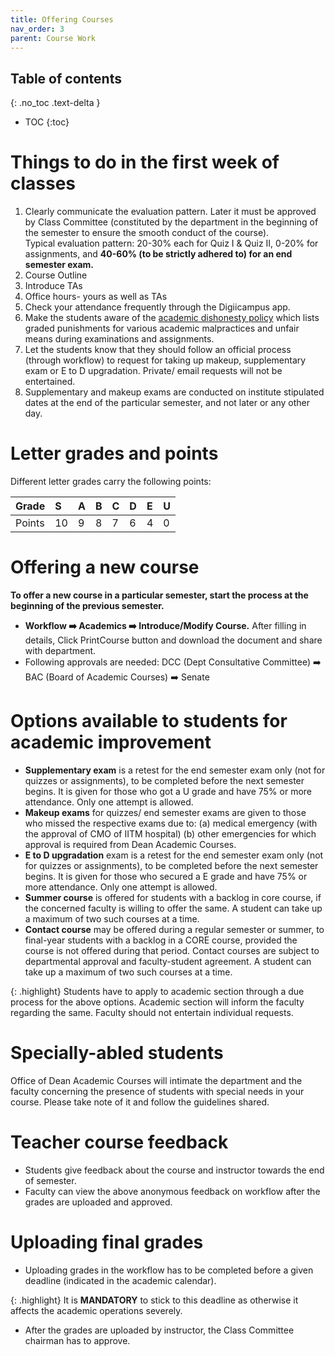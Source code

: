 ```yaml
---
title: Offering Courses
nav_order: 3
parent: Course Work
---
```

## Table of contents
{: .no_toc .text-delta } 
* TOC
{:toc}

# Things to do in the first week of classes

1. Clearly communicate the evaluation pattern. Later it must be approved by Class Committee (constituted by the department in the beginning of the semester to ensure the smooth conduct of the course).   
   Typical evaluation pattern: 20-30% each for Quiz I & Quiz II, 0-20% for assignments, and **40-60% (to be strictly adhered to) for an end semester exam.**   
2. Course Outline  
3. Introduce TAs  
4. Office hours- yours as well as TAs   
5. Check your attendance frequently through the Digiicampus app.   
6. Make the students aware of the [academic dishonesty policy](https://drive.google.com/file/d/1FsL6pEcQvDBfmM-Euj4BP8-DhJuvRg8i/view) which lists graded punishments for various academic malpractices and unfair means during examinations and assignments.  
7. Let the students know that they should follow an official process (through workflow) to request for taking up makeup, supplementary exam or E to D upgradation. Private/ email requests will not be entertained.   
8. Supplementary and makeup exams are conducted on institute stipulated dates at the end of the particular semester, and not later or any other day. 

# Letter grades and points

Different letter grades carry the following points:

| Grade  | S | A | B | C | D | E | U |
|:-------| :---- | :---- | :---- | :---- | :---- | :---- | :---- |
| Points | 10 | 9 | 8 | 7 | 6 | 4 | 0 |


# Offering a new course

**To offer a new course in a particular semester, start the process at the beginning of the previous semester.** 

* **Workflow :arrow_right: Academics :arrow_right: Introduce/Modify Course.** After filling in details, Click PrintCourse button and download the document and share with department.   
* Following approvals are needed: DCC (Dept Consultative Committee) :arrow_right: BAC (Board of Academic Courses) :arrow_right: Senate 


# Options available to students for academic improvement

- **Supplementary exam** is a retest for the end semester exam only (not for quizzes or assignments), to be completed before the next semester begins. It is given for those who got a U grade and have 75% or more attendance. Only one attempt is allowed.  
- **Makeup exams** for quizzes/ end semester exams are given to those who missed the respective exams due to: (a) medical emergency (with the approval of CMO of IITM hospital) (b) other emergencies for which approval is required from Dean Academic Courses.  
- **E to D upgradation** exam is a retest for the end semester exam only (not for quizzes or assignments), to be completed before the next semester begins. It is given for those who secured a E grade and have 75% or more attendance. Only one attempt is allowed.  
- **Summer course** is offered for students with a backlog in core course, if the concerned faculty is willing to offer the same. A student can take up a maximum of two such courses at a time.  
- **Contact course** may be offered during a regular semester or summer, to final-year students with a backlog in a CORE course, provided the course is not offered during that period. Contact courses are subject to departmental approval and faculty-student agreement. A student can take up a maximum of two such courses at a time. 

{: .highlight}
Students have to apply to academic section through a due process for the above options. 
Academic section will inform the faculty regarding the same. Faculty should not entertain individual requests. 

# Specially-abled students
Office of Dean Academic Courses will intimate the department and the faculty concerning the presence of students with special needs in your course. Please take note of it and follow the guidelines shared. 

# Teacher course feedback

* Students give feedback about the course and instructor towards the end of semester.  
* Faculty can view the above anonymous feedback on workflow after the grades are uploaded and approved. 

# Uploading final grades

* Uploading grades in the workflow has to be completed before a given deadline (indicated in the academic calendar).

{: .highlight}
It is **MANDATORY** to stick to this deadline as otherwise it affects the academic operations severely.

* After the grades are uploaded by instructor, the Class Committee chairman has to approve. 


